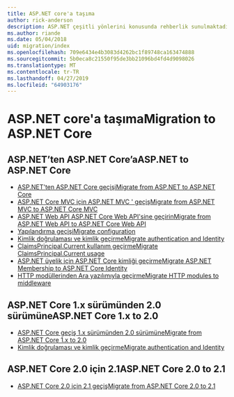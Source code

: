 ```yaml
---
title: ASP.NET core'a taşıma
author: rick-anderson
description: ASP.NET çeşitli yönlerini konusunda rehberlik sunulmaktadır 4.x ASP.NET Core için.
ms.author: riande
ms.date: 05/04/2018
uid: migration/index
ms.openlocfilehash: 709e6434e4b3083d4262bc1f89748ca163474888
ms.sourcegitcommit: 5b0eca8c21550f95de3bb21096bd4fd4d9098026
ms.translationtype: MT
ms.contentlocale: tr-TR
ms.lasthandoff: 04/27/2019
ms.locfileid: "64903176"
---
```

# <a name="migration-to-aspnet-core"></a><span data-ttu-id="bc537-103">ASP.NET core'a taşıma</span><span class="sxs-lookup"><span data-stu-id="bc537-103">Migration to ASP.NET Core</span></span>

## <a name="aspnet-to-aspnet-core"></a><span data-ttu-id="bc537-104">ASP.NET’ten ASP.NET Core’a</span><span class="sxs-lookup"><span data-stu-id="bc537-104">ASP.NET to ASP.NET Core</span></span>

* [<span data-ttu-id="bc537-105">ASP.NET'ten ASP.NET Core geçişi</span><span class="sxs-lookup"><span data-stu-id="bc537-105">Migrate from ASP.NET to ASP.NET Core</span></span>](xref:migration/proper-to-2x/index)
* [<span data-ttu-id="bc537-106">ASP.NET Core MVC için ASP.NET MVC ' geçiş</span><span class="sxs-lookup"><span data-stu-id="bc537-106">Migrate from ASP.NET MVC to ASP.NET Core MVC</span></span>](xref:migration/mvc)
* [<span data-ttu-id="bc537-107">ASP.NET Web API ASP.NET Core Web API'sine geçirin</span><span class="sxs-lookup"><span data-stu-id="bc537-107">Migrate from ASP.NET Web API to ASP.NET Core Web API</span></span>](xref:migration/webapi)
* [<span data-ttu-id="bc537-108">Yapılandırma geçişi</span><span class="sxs-lookup"><span data-stu-id="bc537-108">Migrate configuration</span></span>](xref:migration/configuration)
* [<span data-ttu-id="bc537-109">Kimlik doğrulaması ve kimlik geçirme</span><span class="sxs-lookup"><span data-stu-id="bc537-109">Migrate authentication and Identity</span></span>](xref:migration/identity)
* [<span data-ttu-id="bc537-110">ClaimsPrincipal.Current kullanım geçirme</span><span class="sxs-lookup"><span data-stu-id="bc537-110">Migrate ClaimsPrincipal.Current usage</span></span>](xref:migration/claimsprincipal-current)
* [<span data-ttu-id="bc537-111">ASP.NET üyelik için ASP.NET Core kimliği geçirme</span><span class="sxs-lookup"><span data-stu-id="bc537-111">Migrate ASP.NET Membership to ASP.NET Core Identity</span></span>](xref:migration/proper-to-2x/membership-to-core-identity)
* [<span data-ttu-id="bc537-112">HTTP modüllerinden Ara yazılımıyla geçirme</span><span class="sxs-lookup"><span data-stu-id="bc537-112">Migrate HTTP modules to middleware</span></span>](xref:migration/http-modules)

## <a name="aspnet-core-1x-to-20"></a><span data-ttu-id="bc537-113">ASP.NET Core 1.x sürümünden 2.0 sürümüne</span><span class="sxs-lookup"><span data-stu-id="bc537-113">ASP.NET Core 1.x to 2.0</span></span>

* [<span data-ttu-id="bc537-114">ASP.NET Core geçiş 1.x sürümünden 2.0 sürümüne</span><span class="sxs-lookup"><span data-stu-id="bc537-114">Migrate from ASP.NET Core 1.x to 2.0</span></span>](xref:migration/1x-to-2x/index)
* [<span data-ttu-id="bc537-115">Kimlik doğrulaması ve kimlik geçirme</span><span class="sxs-lookup"><span data-stu-id="bc537-115">Migrate authentication and Identity</span></span>](xref:migration/1x-to-2x/identity-2x)

## <a name="aspnet-core-20-to-21"></a><span data-ttu-id="bc537-116">ASP.NET Core 2.0 için 2.1</span><span class="sxs-lookup"><span data-stu-id="bc537-116">ASP.NET Core 2.0 to 2.1</span></span>

* [<span data-ttu-id="bc537-117">ASP.NET Core 2.0 için 2.1 geçiş</span><span class="sxs-lookup"><span data-stu-id="bc537-117">Migrate from ASP.NET Core 2.0 to 2.1</span></span>](xref:migration/20_21)
